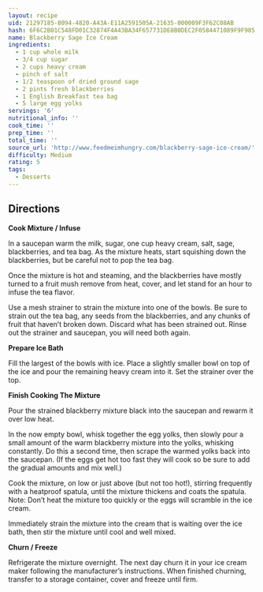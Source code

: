 ```yaml
---
layout: recipe
uid: 21297185-8094-4820-A43A-E11A2591505A-21635-000009F3F62C08AB
hash: 6F6C2B01C548FD01C32874F4A43BA34F657731DE8B0DEC2F0584471089F9F985
name: Blackberry Sage Ice Cream
ingredients:
  - 1 cup whole milk
  - 3/4 cup sugar
  - 2 cups heavy cream
  - pinch of salt
  - 1/2 teaspoon of dried ground sage
  - 2 pints fresh blackberries
  - 1 English Breakfast tea bag
  - 5 large egg yolks
servings: '6'
nutritional_info: ''
cook_time: ''
prep_time: ''
total_time: ''
source_url: 'http://www.feedmeimhungry.com/blackberry-sage-ice-cream/'
difficulty: Medium
rating: 5
tags:
  - Desserts
---
```


## Directions

**Cook Mixture / Infuse**

In a saucepan warm the milk, sugar, one cup heavy cream, salt, sage, blackberries, and tea bag. As the mixture heats, start squishing down the blackberries, but be careful not to pop the tea bag.

Once the mixture is hot and steaming, and the blackberries have mostly turned to a fruit mush remove from heat, cover, and let stand for an hour to infuse the tea flavor.

Use a mesh strainer to strain the mixture into one of the bowls. Be sure to strain out the tea bag, any seeds from the blackberries, and any chunks of fruit that haven’t broken down. Discard what has been strained out. Rinse out the strainer and saucepan, you will need both again.

**Prepare Ice Bath**

Fill the largest of the bowls with ice. Place a slightly smaller bowl on top of the ice and pour the remaining heavy cream into it. Set the strainer over the top.

**Finish Cooking The Mixture**

Pour the strained blackberry mixture black into the saucepan and rewarm it over low heat.

In the now empty bowl, whisk together the egg yolks, then slowly pour a small amount of the warm blackberry mixture into the yolks, whisking constantly. Do this a second time, then scrape the warmed yolks back into the saucepan. (If the eggs get hot too fast they will cook so be sure to add the gradual amounts and mix well.)

Cook the mixture, on low or just above (but not too hot!), stirring frequently with a heatproof spatula, until the mixture thickens and coats the spatula. Note: Don’t heat the mixture too quickly or the eggs will scramble in the ice cream.

Immediately strain the mixture into the cream that is waiting over the ice bath, then stir the mixture until cool and well mixed.

**Churn / Freeze**

Refrigerate the mixture overnight. The next day churn it in your ice cream maker following the manufacturer’s instructions. When finished churning, transfer to a storage container, cover and freeze until firm.
